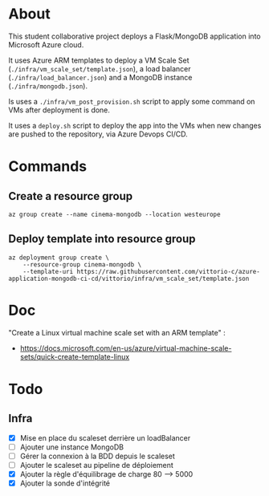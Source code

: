 # About

This student collaborative project deploys a Flask/MongoDB application into Microsoft Azure cloud.

It uses Azure ARM templates to deploy a VM Scale Set (`./infra/vm_scale_set/template.json`), a load balancer (`./infra/load_balancer.json`) and a MongoDB instance (`./infra/mongodb.json`).

Is uses a `./infra/vm_post_provision.sh` script to apply some command on VMs after deployment is done.

It uses a `deploy.sh` script to deploy the app into the VMs when new changes are pushed to the repository, via Azure Devops CI/CD.

# Commands

## Create a resource group

`az group create --name cinema-mongodb --location westeurope`

## Deploy template into resource group

```
az deployment group create \
    --resource-group cinema-mongodb \
    --template-uri https://raw.githubusercontent.com/vittorio-c/azure-application-mongodb-ci-cd/vittorio/infra/vm_scale_set/template.json
```

# Doc

"Create a Linux virtual machine scale set with an ARM template" :
- <https://docs.microsoft.com/en-us/azure/virtual-machine-scale-sets/quick-create-template-linux>


# Todo

## Infra

- [x] Mise en place du scaleset derrière un loadBalancer
- [ ] Ajouter une instance MongoDB
- [ ] Gérer la connexion à la BDD depuis le scaleset
- [ ] Ajouter le scaleset au pipeline de déploiement
- [x] Ajouter la règle d'équilibrage de charge 80 --> 5000
- [x] Ajouter la sonde d'intégrité

